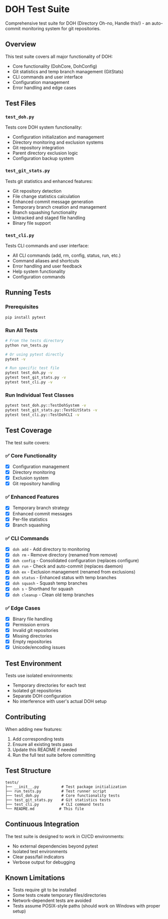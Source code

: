 # DOH Test Suite

Comprehensive test suite for DOH (Directory Oh-no, Handle this!) - an auto-commit monitoring system for git repositories.

## Overview

This test suite covers all major functionality of DOH:
- Core functionality (DohCore, DohConfig)
- Git statistics and temp branch management (GitStats)
- CLI commands and user interface
- Configuration management
- Error handling and edge cases

## Test Files

### `test_doh.py`
Tests core DOH system functionality:
- Configuration initialization and management
- Directory monitoring and exclusion systems
- Git repository integration
- Parent directory exclusion logic
- Configuration backup system

### `test_git_stats.py`
Tests git statistics and enhanced features:
- Git repository detection
- File change statistics calculation
- Enhanced commit message generation
- Temporary branch creation and management
- Branch squashing functionality
- Untracked and staged file handling
- Binary file support

### `test_cli.py`
Tests CLI commands and user interface:
- All CLI commands (add, rm, config, status, run, etc.)
- Command aliases and shortcuts
- Error handling and user feedback
- Help system functionality
- Configuration commands

## Running Tests

### Prerequisites
```bash
pip install pytest
```

### Run All Tests
```bash
# From the tests directory
python run_tests.py

# Or using pytest directly
pytest -v

# Run specific test file
pytest test_doh.py -v
pytest test_git_stats.py -v
pytest test_cli.py -v
```

### Run Individual Test Classes
```bash
pytest test_doh.py::TestDohSystem -v
pytest test_git_stats.py::TestGitStats -v
pytest test_cli.py::TestDohCLI -v
```

## Test Coverage

The test suite covers:

### ✅ Core Functionality
- [x] Configuration management
- [x] Directory monitoring
- [x] Exclusion system
- [x] Git repository handling

### ✅ Enhanced Features  
- [x] Temporary branch strategy
- [x] Enhanced commit messages
- [x] Per-file statistics
- [x] Branch squashing

### ✅ CLI Commands
- [x] `doh add` - Add directory to monitoring
- [x] `doh rm` - Remove directory (renamed from remove)
- [x] `doh config` - Consolidated configuration (replaces configure)
- [x] `doh run` - Check and auto-commit (replaces daemon)
- [x] `doh ex` - Exclusion management (renamed from exclusions)
- [x] `doh status` - Enhanced status with temp branches
- [x] `doh squash` - Squash temp branches
- [x] `doh s` - Shorthand for squash
- [x] `doh cleanup` - Clean old temp branches

### ✅ Edge Cases
- [x] Binary file handling
- [x] Permission errors
- [x] Invalid git repositories
- [x] Missing directories
- [x] Empty repositories
- [x] Unicode/encoding issues

## Test Environment

Tests use isolated environments:
- Temporary directories for each test
- Isolated git repositories
- Separate DOH configuration
- No interference with user's actual DOH setup

## Contributing

When adding new features:
1. Add corresponding tests
2. Ensure all existing tests pass
3. Update this README if needed
4. Run the full test suite before committing

## Test Structure

```
tests/
├── __init__.py          # Test package initialization
├── run_tests.py         # Test runner script  
├── test_doh.py          # Core functionality tests
├── test_git_stats.py    # Git statistics tests
├── test_cli.py          # CLI command tests
└── README.md           # This file
```

## Continuous Integration

The test suite is designed to work in CI/CD environments:
- No external dependencies beyond pytest
- Isolated test environments
- Clear pass/fail indicators
- Verbose output for debugging

## Known Limitations

- Tests require git to be installed
- Some tests create temporary files/directories
- Network-dependent tests are avoided
- Tests assume POSIX-style paths (should work on Windows with proper setup)
